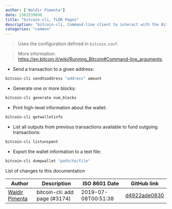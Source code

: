 ```yaml
---
author: ['Waldir Pimenta']
date: 1562539898
title: "bitcoin-cli, TLDR Pages"
description: "bitcoin-cli, Command-line client to interact with the Bitcoin daemon via RPC calls."
categories: "common"
---
```

> Uses the configuration defined in `bitcoin.conf`.

> More information: <https://en.bitcoin.it/wiki/Running_Bitcoin#Command-line_arguments>.

- Send a transaction to a given address:

```bash
bitcoin-cli sendtoaddress "address" amount
```

- Generate one or more blocks:

```bash
bitcoin-cli generate num_blocks
```

- Print high-level information about the wallet:

```bash
bitcoin-cli getwalletinfo
```

- List all outputs from previous transactions available to fund outgoing transactions:

```bash
bitcoin-cli listunspent
```

- Export the wallet information to a text file:

```bash
bitcoin-cli dumpwallet "path/to/file"
```
List of changes to this documentation


Author | Description | ISO 8601 Date | GitHub link
------|-----|-----|-----
[Waldir Pimenta](mailto:waldyrious@gmail.com) | bitcoin-cli: add page (#3174) | 2019-07-08T00:51:38 | [d4922ade0830](https://github.com/tldr-pages/tldr/commit/d4922ade083036e8febab0e02c843dc32ecc3c77)

